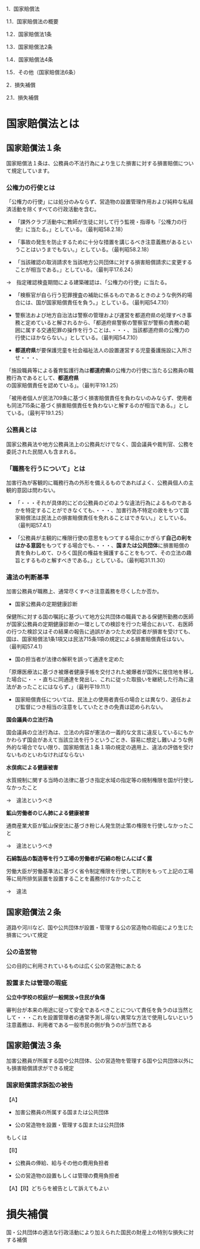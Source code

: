 1．国家賠償法

1.1．国家賠償法の概要

1.2．国家賠償法1条

1.3．国家賠償法2条

1.4．国家賠償法4条

1.5．その他（国家賠償法6条）

2．損失補償

2.1．損失補償

# 国家賠償法とは

## 国家賠償法１条

国家賠償法１条は、公務員の不法行為により生じた損害に対する損害賠償について規定しています。

### 公権力の行使とは

「公権力の行使」には処分のみならず、営造物の設置管理作用および純粋な私経済活動を除くすべての行政活動を含む。

* 「課外クラブ活動中に教師が生徒に対して行う監視・指導も『公権力の行使』に当たる。」としている。（最判昭58.2.18）

* 「事故の発生を防止するために十分な措置を講じるべき注意義務があるということはいうまでもない。」としている。（最判昭58.2.18）

* 「当該確認の取消請求を当該地方公共団体に対する損害賠償請求に変更することが相当である。」としている。（最判平17.6.24）

→　指定確認検査期間による建築確認は、「公権力の行使」に当たる。

* 「検察官が自ら行う犯罪捜査の補助に係るものであるときのような例外的場合には、国が国家賠償責任を負う。」としている。（最判昭54.7.10）

* 警察法および地方自治法は警察の管理および運営を都道府県の処理すべき事務と定めていると解されるから、「都道府県警察の警察官が警察の責務の範囲に属する交通犯罪の操作を行うことは、・・・、当該都道府県の公権力の行使にほかならない。」としている。（最判昭54.7.10）

* **都道府県**が要保護児童を社会福祉法人の設置運営する児童養護施設に入所させ・・・、

「施設職員等による養育監護行為は**都道府県**の公権力の行使に当たる公務員の職務行為であるとして、**都道府県**の国家賠償責任を認めている」。（最判平19.1.25）

「被用者個人が民法709条に基づく損害賠償責任を負わないのみならず、使用者も同法715条に基づく損害賠償責任を負わないと解するのが相当である。」としている。（最判平19.1.25）

### 公務員とは

国家公務員法や地方公務員法上の公務員だけでなく、国会議員や裁判官、公務を委託された民間人も含まれる。

### 「職務を行うについて」とは

加害行為が客観的に職務行為の外形を備えるものであればよく、公務員個人の主観的意図は問わない。

* 「・・・それが具体的にどの公務員のどのような違法行為によるものであるかを特定することができなくても、・・・、加害行為不特定の故をもつて国家賠償法は民法上の損害賠償責任を免れることはできない。」としている。（最判昭57.4.1）

* 「公務員が主観的に権限行使の意思をもつてする場合にかぎらず**自己の利をはかる意図**をもつてする場合でも、・・・、**国または公共団体**に損害賠償の責を負わしめて、ひろく国民の権益を擁護することをもつて、その立法の趣旨とするものと解すべきである。」としている。（最判昭31.11.30）

### 違法の判断基準

加害公務員が職務上、通常尽くすべき注意義務を尽くしたか否か。

* 国家公務員の定期健康診断

保健所に対する国の嘱託に基づいて地方公共団体の職員である保健所勤務の医師が国家公務員の定期健康診断の一環としての検診を行つた場合において、右医師の行つた検診又はその結果の報告に過誤があつたため受診者が損害を受けても、国は、国家賠償法1条1項又は民法715条1項の規定による損害賠償責任はない。（最判昭57.4.1）

* 国の担当者が法律の解釈を誤って通達を定めた

「原爆医療法に基づき被爆者健康手帳を交付された被爆者が国外に居住地を移した場合に・・・直ちに同通達を発出し、これに従った取扱いを継続した行為に違法があったことにはならず、」（最判平19.11.1）

* 国家賠償責任については、民法上の使用者責任の場合とは異なり、選任および監督につき相当の注意をしていたときの免責は認められない。

**国会議員の立法行為**

国会議員の立法行為は、立法の内容が憲法の一義的な文言に違反しているにもかかわらず国会があえて当該立法を行うというごとき、容易に想定し難いような例外的な場合でない限り、国家賠償法１条１項の規定の適用上、違法の評価を受けないものといわなければならない

**水俣病による健康被害**

水質規制に関する当時の法律に基づき指定水域の指定等の規制権限を国が行使しなかったこと

→　違法というべき

**鉱山労働者のじん肺による健康被害**

通商産業大臣が鉱山保安法に基づき粉じん発生防止策の権限を行使しなかったこと

→　違法というべき

**石綿製品の製造等を行う工場の労働者が石綿の粉じんにばく露**

労働大臣が労働基準法に基づく省令制定権限を行使して罰則をもって上記の工場等に局所排気装置を設置することを義務付けなかったこと

→　違法

## 国家賠償法２条

道路や河川など、国や公共団体が設置・管理する公の営造物の瑕疵により生じた損害について規定

### 公の造営物

公の目的に利用されているものは広く公の営造物にあたる

### 設置または管理の瑕疵

**公立中学校の校庭が一般開放→住民が負傷**

審判台が本来の用途に従って安全であるべきことについて責任を負うのは当然として・・・これを設置管理者の通常予測し得ない異常な方法で使用しないという注意義務は、利用者である一般市民の側が負うのが当然である

## 国家賠償法３条

加害公務員が所属する国や公共団体、公の営造物を管理する国や公共団体以外にも損害賠償請求ができる規定

### 国家賠償請求訴訟の被告

【A】

* 加害公務員の所属する国または公共団体

* 公の営造物を設置・管理する国または公共団体

もしくは

【B】

* 公務員の俸給、給与その他の費用負担者

* 公の営造物の設置もしくは管理の費用負担者

【A】【B】どちらを被告として訴えてもよい

# 損失補償

国・公共団体の適法な行政活動により加えられた国民の財産上の特別な損失に対する補償

